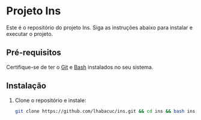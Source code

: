 # Projeto Ins

Este é o repositório do projeto Ins. Siga as instruções abaixo para instalar e executar o projeto.

## Pré-requisitos

Certifique-se de ter o [Git](https://git-scm.com/) e [Bash](https://www.gnu.org/software/bash/) instalados no seu sistema.

## Instalação

1. Clone o repositório e instale:

   ```bash
   git clone https://github.com/lhabacuc/ins.git && cd ins && bash install.sh && cd -


